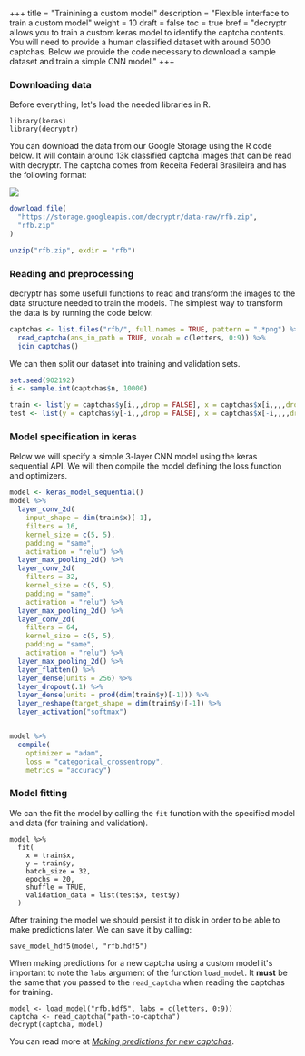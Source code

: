 +++
title = "Trainining a custom model"
description = "Flexible interface to train a custom model"
weight = 10
draft = false
toc = true
bref = "decryptr allows you to train a custom keras model to identify the captcha contents. You will need to provide a human classified dataset with around 5000 captchas. Below we provide the code necessary to download a sample dataset and train a simple CNN model."
+++

### Downloading data

Before everything, let's load the needed libraries in R.

```
library(keras)
library(decryptr)
```

You can download the data from our Google Storage using the R code below. It will contain around 13k classified captcha images that can be read with decryptr. The captcha comes from Receita Federal Brasileira and has the following format:

![](/img/sample-captcha.png)

```r
download.file(
  "https://storage.googleapis.com/decryptr/data-raw/rfb.zip",
  "rfb.zip"
)

unzip("rfb.zip", exdir = "rfb")
```

### Reading and preprocessing

decryptr has some usefull functions to read and transform the images to the data structure needed to train the models.
The simplest way to transform the data is by running the code below:

```r
captchas <- list.files("rfb/", full.names = TRUE, pattern = ".*png") %>%
  read_captcha(ans_in_path = TRUE, vocab = c(letters, 0:9)) %>%
  join_captchas()
```

We can then split our dataset into training and validation sets.

```r
set.seed(902192)
i <- sample.int(captchas$n, 10000)

train <- list(y = captchas$y[i,,,drop = FALSE], x = captchas$x[i,,,,drop = FALSE])
test <- list(y = captchas$y[-i,,,drop = FALSE], x = captchas$x[-i,,,,drop = FALSE])
```

### Model specification in keras

Below we will specify a simple 3-layer CNN model using the keras sequential API. We will then compile the model defining the loss function and optimizers.

```r
model <- keras_model_sequential()
model %>%
  layer_conv_2d(
    input_shape = dim(train$x)[-1],
    filters = 16,
    kernel_size = c(5, 5),
    padding = "same",
    activation = "relu") %>%
  layer_max_pooling_2d() %>%
  layer_conv_2d(
    filters = 32,
    kernel_size = c(5, 5),
    padding = "same",
    activation = "relu") %>%
  layer_max_pooling_2d() %>%
  layer_conv_2d(
    filters = 64,
    kernel_size = c(5, 5),
    padding = "same",
    activation = "relu") %>%
  layer_max_pooling_2d() %>%
  layer_flatten() %>%
  layer_dense(units = 256) %>%
  layer_dropout(.1) %>%
  layer_dense(units = prod(dim(train$y)[-1])) %>%
  layer_reshape(target_shape = dim(train$y)[-1]) %>%
  layer_activation("softmax")


model %>%
  compile(
    optimizer = "adam",
    loss = "categorical_crossentropy",
    metrics = "accuracy")
```

### Model fitting

We can the fit the model by calling the `fit` function with the specified model and data (for training and validation).

```
model %>%
  fit(
    x = train$x,
    y = train$y,
    batch_size = 32,
    epochs = 20,
    shuffle = TRUE,
    validation_data = list(test$x, test$y)
  )
```

After training the model we should persist it to disk in order to be able to make predictions later. We can save it by calling:

```
save_model_hdf5(model, "rfb.hdf5")
```

When making predictions for a new captcha using a custom model it's important to note the `labs` argument of the function `load_model`. It **must** be the same that you passed to the `read_captcha` when reading the captchas for training.

```
model <- load_model("rfb.hdf5", labs = c(letters, 0:9))
captcha <- read_captcha("path-to-captcha")
decrypt(captcha, model)
```

You can read more at [*Making predictions for new captchas*](/docs/predictions-model-file/).


